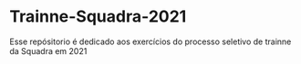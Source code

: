 # Trainne-Squadra-2021
Esse repósitorio é dedicado aos exercícios do processo seletivo de trainne da Squadra em 2021
